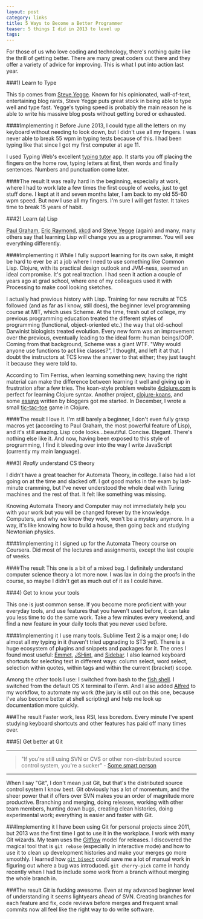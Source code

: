 ```yaml
---
layout: post
category: links
title: 5 Ways to Become a Better Programmer
teaser: 5 things I did in 2013 to level up
tags: 
---
```


For those of us who love coding and technology, there's nothing quite like the thrill of getting better. There are many great coders out there and they offer a variety of advice for improving. This is what I put into action last year.

###1) Learn to Type


This tip comes from [Steve Yegge](http://steve-yegge.blogspot.com/2008/09/programmings-dirtiest-little-secret.html). Known for his opinionated, wall-of-text, entertaining blog rants, Steve Yegge puts great stock in being able to type well and type fast. Yegge's typing speed is probably the main reason he is able to write his massive blog posts without getting bored or exhausted.

####Implementing it
Before June 2013, I could type all the letters on my keyboard without needing to look down, but I didn't use all my fingers. I was never able to break 55 wpm in typing tests because of this. I had been typing like that since I got my first computer at age 11.

I used Typing Web's excellent [typing tutor](http://www.typingweb.com/tutor/) app. It starts you off placing the fingers on the home row, typing letters at first, then words and finally sentences. Numbers and punctuation come later.

####The result
It was really hard in the beginning, especially at work, where I had to work late a few times the first couple of weeks, just to get stuff done. I kept at it and seven months later, I am back to my old 55-60 wpm speed. But now I use all my fingers. I'm sure I will get faster. It takes time to break 15 years of habit.


###2) Learn (a) Lisp

[Paul Graham](http://www.paulgraham.com/avg.html), [Eric Raymond](http://www.catb.org/esr/faqs/hacker-howto.html), [xkcd](https://xkcd.com/224/) and [Steve Yegge](https://sites.google.com/site/steveyegge2/scheming-is-believing) (again) and many, many others say that learning Lisp will change you as a programmer. You will see everything differently.

####Implementing it
While I fully support learning for its own sake, it might be hard to ever be at a job where I need to use something like Common Lisp. Clojure, with its practical design outlook and JVM-ness, seemed an ideal compromise. It's got real traction. I had seen it action a couple of years ago at grad school, where one of my colleagues used it with Processing to make cool looking sketches.

I actually had previous history with Lisp. Training for new recruits at TCS followed (and as far as I know, still does), the beginner level programming course at MIT, which uses Scheme. At the time, fresh out of college, my previous programming education treated the different styles of programming (functional, object-oriented etc.) the way that old-school Darwinist biologists treated evolution. Every new form was an improvement over the previous, eventually leading to the ideal form: human beings/OOP. Coming from that background, Scheme was a giant WTF. "Why would anyone use functions to act like classes?", I thought, and left it at that. I doubt the instructors at TCS knew the answer to that either; they just taught it because they were told to.

According to Tim Ferriss, when learning something new, having the right material can make the difference between learning it well and giving up in frustration after a few tries. The koan-style problem website [4clojure.com](http://4clojure.com) is perfect for learning Clojure syntax. Another project, [clojure-koans](https://github.com/functional-koans/clojure-koans), and some [essays](http://aphyr.com/posts/306-clojure-from-the-ground-up-state) written by bloggers got me started. In December, I wrote a small [tic-tac-toe](https://github.com/jogjayr/ttt) game in Clojure.

####The result
I love it. I'm still barely a beginner, I don't even fully grasp macros yet (according to Paul Graham, the most powerful feature of Lisp), and it's still amazing. Lisp code looks...beautiful. Concise. Elegant. There's nothing else like it. And now, having been exposed to this style of programming, I find it bleeding over into the way I write JavaScript (currently my main language).

###3) *Really* understand CS theory

I didn't have a great teacher for Automata Theory, in college. I also had a lot going on at the time and slacked off. I got good marks in the exam by last-minute cramming, but I've never understood the whole deal with Turing machines and the rest of that. It felt like something was missing. 

Knowing Automata Theory and Computer may not immediately help you with your work but you will be changed forever by the knowledge. Computers, and why we know they work, won't be a mystery anymore. In a way, it's like knowing how to build a house, then going back and studying Newtonian physics.

####Implementing it
I signed up for the Automata Theory course on Coursera. Did most of the lectures and assignments, except the last couple of weeks.

####The result
This one is a bit of a mixed bag. I definitely understand computer science theory a lot more now. I was lax in doing the proofs in the course, so maybe I didn't get as much out of it as I could have.

###4) Get to know your tools

This one is just common sense. If you become more proficient with your everyday tools, and use features that you haven't used before, it can take you less time to do the same work. Take a few minutes every weekend, and find a new feature in your daily tools that you never used before. 

####Implementing it
I use many tools. Sublime Text 2 is a major one; I do almost all my typing in it (haven't tried upgrading to ST3 yet). There is a huge ecosystem of plugins and snippets and packages for it. The ones I found most useful: [Emmet](http://emmet.io/), [JSHint](http://www.jshint.com/install/), and [Sidebar](https://github.com/titoBouzout/SideBarEnhancements). I also learned keyboard shortcuts for selecting text in different ways: column select, word select, selection within quotes, within tags and within the current (bracket) scope.

Among the other tools I use: I switched from bash to the [fish shell](http://fishshell.com/). I switched from the default OS X terminal to iTerm. And I also added [Alfred](http://www.alfredapp.com/) to my workflow, to automate my work  (the jury is still out on this one, because I've also become better at shell scripting) and help me look up documentation more quickly.

###The result
Faster work, less RSI, less boredom. Every minute I've spent studying keyboard shortcuts and other features has paid off many times over. 

###5) <a name='git' class='hidden_link'>Get better at Git</a>

-------------------------------------------------------------------------------
> "If you're still using SVN or CVS or other non-distributed source control system, you're a sucker" - [Some smart person](http://jayraj.net)
-------------------------------------------------------------------------------

When I say "Git", I don't mean just Git, but that's the distributed source control system I know best. Git obviously has a lot of momentum, and the sheer power that if offers over SVN makes you an order of magnitude more productive. Branching and merging, doing releases, working with other team members, hunting down bugs, creating clean histories, doing experimental work; everything is easier and faster with Git.

###Implementing it
I have been using Git for personal projects since 2011, but 2013 was the first time I got to use it in the workplace. I work with many Git wizards. My team uses the [Gitflow](http://nvie.com/posts/a-successful-git-branching-model/) model for releases. I discovered the magical tool that is `git rebase` (especially in interactive mode) and how to use it to clean up development histories and make your merges go more smoothly. I learned how [`git bisect`](http://git-scm.com/book/en/Git-Tools-Debugging-with-Git) could save me a lot of manual work in figuring out where a bug was introduced. `git cherry-pick` came in handy recently when I had to include some work from a branch without merging the whole branch in.

###The result
Git is fucking awesome. Even at my advanced beginner level of understanding it seems lightyears ahead of SVN. Creating branches for each feature and fix, code reviews before merges and frequent small commits now all feel like the right way to do write software.
